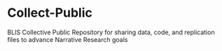 # Collect-Public
BLIS Collective Public Repository for sharing data, code, and replication files to advance Narrative Research goals
